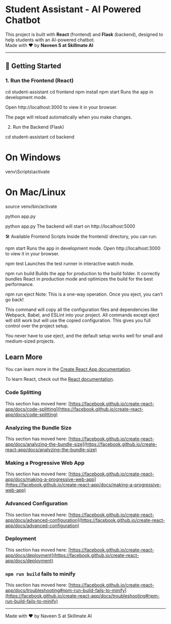 # Student Assistant - AI Powered Chatbot

This project is built with **React** (frontend) and **Flask** (backend), designed to help students with an AI-powered chatbot.  
Made with ❤️ by **Naveen S at Skillmate AI**

---

## 🚀 Getting Started

### 1. Run the Frontend (React)


cd student-assistant
cd frontend
npm install
npm start
Runs the app in development mode.

Open http://localhost:3000 to view it in your browser.

The page will reload automatically when you make changes.

2. Run the Backend (Flask)

cd student-assistant
cd backend

# On Windows
venv\Scripts\activate

# On Mac/Linux
source venv/bin/activate

python app.py


python app.py
The backend will start on http://localhost:5000

🛠 Available Frontend Scripts
Inside the frontend/ directory, you can run:

npm start
Runs the app in development mode. Open http://localhost:3000 to view it in your browser.

npm test
Launches the test runner in interactive watch mode.

npm run build
Builds the app for production to the build folder.
It correctly bundles React in production mode and optimizes the build for the best performance.

npm run eject
Note: This is a one-way operation. Once you eject, you can’t go back!

This command will copy all the configuration files and dependencies like Webpack, Babel, and ESLint into your project. All commands except eject will still work but will use the copied configuration. This gives you full control over the project setup.

You never have to use eject, and the default setup works well for small and medium-sized projects.


## Learn More

You can learn more in the [Create React App documentation](https://facebook.github.io/create-react-app/docs/getting-started).

To learn React, check out the [React documentation](https://reactjs.org/).

### Code Splitting

This section has moved here: [https://facebook.github.io/create-react-app/docs/code-splitting](https://facebook.github.io/create-react-app/docs/code-splitting)

### Analyzing the Bundle Size

This section has moved here: [https://facebook.github.io/create-react-app/docs/analyzing-the-bundle-size](https://facebook.github.io/create-react-app/docs/analyzing-the-bundle-size)

### Making a Progressive Web App

This section has moved here: [https://facebook.github.io/create-react-app/docs/making-a-progressive-web-app](https://facebook.github.io/create-react-app/docs/making-a-progressive-web-app)

### Advanced Configuration

This section has moved here: [https://facebook.github.io/create-react-app/docs/advanced-configuration](https://facebook.github.io/create-react-app/docs/advanced-configuration)

### Deployment

This section has moved here: [https://facebook.github.io/create-react-app/docs/deployment](https://facebook.github.io/create-react-app/docs/deployment)

### `npm run build` fails to minify

This section has moved here: [https://facebook.github.io/create-react-app/docs/troubleshooting#npm-run-build-fails-to-minify](https://facebook.github.io/create-react-app/docs/troubleshooting#npm-run-build-fails-to-minify)

--------------------------------------------------------------------------------------------------------------------------------

Made with ❤️ by Naveen S at Skillmate AI
